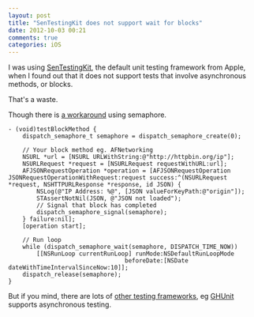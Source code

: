 ```yaml
---
layout: post
title: "SenTestingKit does not support wait for blocks"
date: 2012-10-03 00:21
comments: true
categories: iOS
---
```


I was using [SenTestingKit](http://developer.apple.com/library/mac/#documentation/developertools/Conceptual/UnitTesting/00-About_Unit_Testing/about.html), the default unit testing framework from Apple, when I found out that it does not support tests that involve asynchronous methods, or blocks.

That's a waste. 

<!-- more -->

Though there is [a workaround](https://gist.github.com/2254570) using semaphore.

``` objc
- (void)testBlockMethod {
    dispatch_semaphore_t semaphore = dispatch_semaphore_create(0);    
    
    // Your block method eg. AFNetworking
    NSURL *url = [NSURL URLWithString:@"http://httpbin.org/ip"];
    NSURLRequest *request = [NSURLRequest requestWithURL:url];
    AFJSONRequestOperation *operation = [AFJSONRequestOperation JSONRequestOperationWithRequest:request success:^(NSURLRequest *request, NSHTTPURLResponse *response, id JSON) {
        NSLog(@"IP Address: %@", [JSON valueForKeyPath:@"origin"]);
        STAssertNotNil(JSON, @"JSON not loaded");
        // Signal that block has completed
        dispatch_semaphore_signal(semaphore);        
    } failure:nil];
    [operation start];
    
    // Run loop
    while (dispatch_semaphore_wait(semaphore, DISPATCH_TIME_NOW))
        [[NSRunLoop currentRunLoop] runMode:NSDefaultRunLoopMode
                                 beforeDate:[NSDate dateWithTimeIntervalSinceNow:10]];
    dispatch_release(semaphore);    
}
```

But if you mind, there are lots of [other testing frameworks](http://stackoverflow.com/questions/4114083/ios-tests-specs-tdd-bdd-and-integration-acceptance-testing), eg [GHUnit](https://github.com/gabriel/gh-unit) supports asynchronous testing.